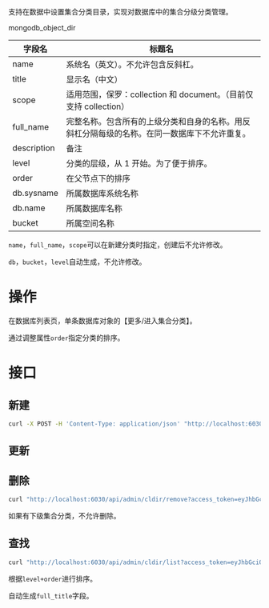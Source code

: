 支持在数据中设置集合分类目录，实现对数据库中的集合分级分类管理。

mongodb_object_dir

| 字段名      | 标题名                                                                                       |
| ----------- | -------------------------------------------------------------------------------------------- |
| name        | 系统名（英文）。不允许包含反斜杠。                                                           |
| title       | 显示名（中文）                                                                               |
| scope       | 适用范围，保罗：collection 和 document。（目前仅支持 collection）                            |
| full_name   | 完整名称。包含所有的上级分类和自身的名称。用反斜杠分隔每级的名称。在同一数据库下不允许重复。 |
| description | 备注                                                                                         |
| level       | 分类的层级，从 1 开始。为了便于排序。                                                        |
| order       | 在父节点下的排序                                                                             |
| db.sysname  | 所属数据库系统名称                                                                           |
| db.name     | 所属数据库名称                                                                               |
| bucket      | 所属空间名称                                                                                 |

`name`，`full_name`，`scope`可以在新建分类时指定，创建后不允许修改。

`db`，`bucket`，`level`自动生成，不允许修改。

# 操作

在数据库列表页，单条数据库对象的【更多/进入集合分类】。

通过调整属性`order`指定分类的排序。

# 接口

## 新建

```sh
curl -X POST -H 'Content-Type: application/json' "http://localhost:6030/api/admin/cldir/create?access_token=eyJhbGciOiJIUzI1NiIsInR5cCI6IkpXVCJ9.eyJpZCI6ImFkbWluIiwiZGF0YSI6eyJ1c2VybmFtZSI6ImFkbWluIn0sImlzQWRtaW4iOnRydWUsImFsbG93TXVsdGlMb2dpbiI6ZmFsc2UsImV4cGlyZXNJbiI6MCwiaWF0IjoxNzA2NzA1MTUzLCJleHAiOjE3MDY3OTE1NTN9.9URs7obXALUNBbPVRcnlaiOH1dsHPzpG-xT2pTXsu6Y&db=db01" -d '{"name":"dir-1","title":"目录-1"}'
```

## 更新

## 删除

```sh
curl "http://localhost:6030/api/admin/cldir/remove?access_token=eyJhbGciOiJIUzI1NiIsInR5cCI6IkpXVCJ9.eyJpZCI6ImFkbWluIiwiZGF0YSI6eyJ1c2VybmFtZSI6ImFkbWluIn0sImlzQWRtaW4iOnRydWUsImFsbG93TXVsdGlMb2dpbiI6ZmFsc2UsImV4cGlyZXNJbiI6MCwiaWF0IjoxNzA2NzA1MTUzLCJleHAiOjE3MDY3OTE1NTN9.9URs7obXALUNBbPVRcnlaiOH1dsHPzpG-xT2pTXsu6Y&db=db01&id=65ba5911a53d64abb19d271b"
```

如果有下级集合分类，不允许删除。

## 查找

```sh
curl "http://localhost:6030/api/admin/cldir/list?access_token=eyJhbGciOiJIUzI1NiIsInR5cCI6IkpXVCJ9.eyJpZCI6ImFkbWluIiwiZGF0YSI6eyJ1c2VybmFtZSI6ImFkbWluIn0sImlzQWRtaW4iOnRydWUsImFsbG93TXVsdGlMb2dpbiI6ZmFsc2UsImV4cGlyZXNJbiI6MCwiaWF0IjoxNzA2NzA1MTUzLCJleHAiOjE3MDY3OTE1NTN9.9URs7obXALUNBbPVRcnlaiOH1dsHPzpG-xT2pTXsu6Y&db=db01"
```

根据`level+order`进行排序。

自动生成`full_title`字段。
